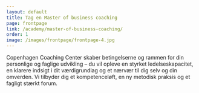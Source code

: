 ```yaml
---
layout: default
title: Tag en Master of business coaching
page: frontpage
link: /academy/master-of-business-coaching/
order: 1
image: /images/frontpage/frontpage-4.jpg
---
```

Copenhagen Coaching Center skaber betingelserne og rammen for din personlige og faglige udvikling – du vil opleve en styrket ledelseskapacitet, en klarere indsigt i dit værdigrundlag og et nærvær til dig selv og din omverden. Vi tilbyder dig et kompetenceløft, en ny metodisk praksis og et fagligt stærkt forum.